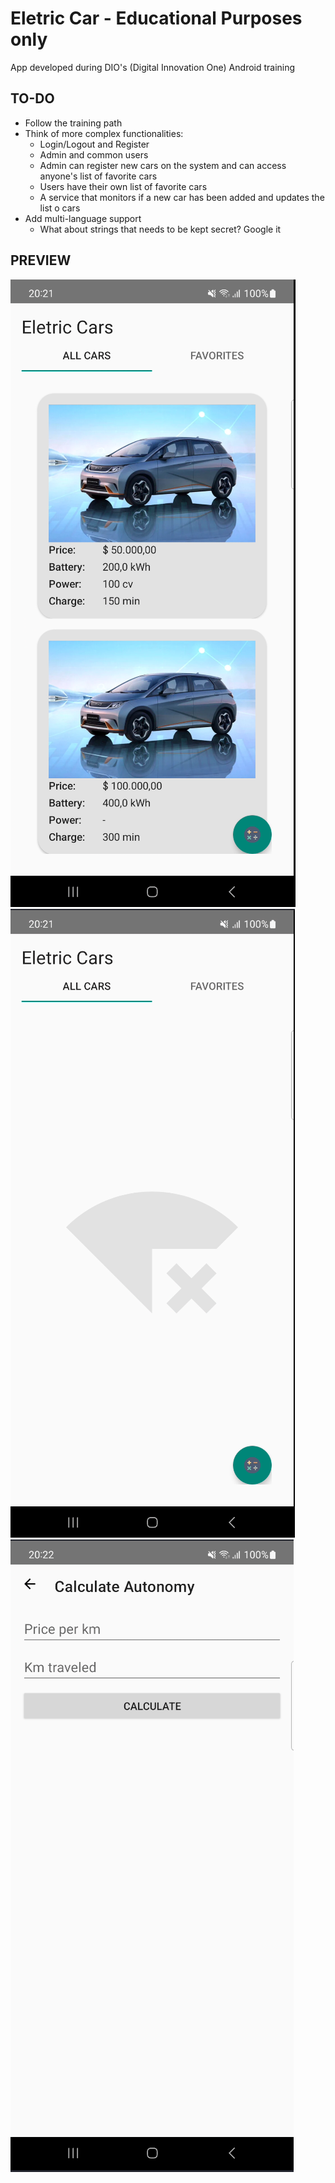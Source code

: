 # Eletric Car - Educational Purposes only
App developed during DIO's (Digital Innovation One) Android training

## TO-DO
+ Follow the training path
+ Think of more complex functionalities:
    - Login/Logout and Register
    - Admin and common users
    - Admin can register new cars on the system and can access anyone's list of favorite cars
    - Users have their own list of favorite cars
    - A service that monitors if a new car has been added and updates the list o cars
+ Add multi-language support
    - What about strings that needs to be kept secret? Google it

## PREVIEW

![](./readme_imgs/print01.png)
![](./readme_imgs/print02.png)
![](./readme_imgs/print03.png)

    

